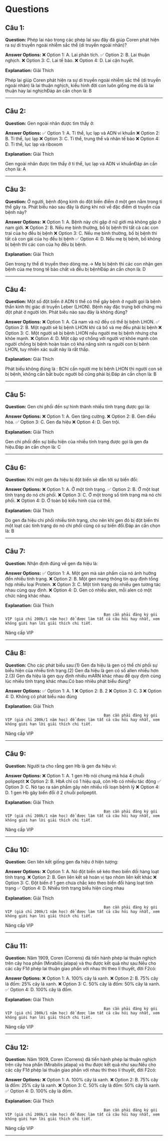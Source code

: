 # Questions

## Câu 1:

**Question:** Phép lai nào trong các phép lai sau đây đã giúp Coren phát hiện ra sự di truyền ngoài nhiễm sắc thể (di truyền ngoài nhân)?

**Answer Options:**
❌ Option 1: A. Lai phân tích.
✅ Option 2: B. Lai thuận nghịch.
❌ Option 3: C. Lai tế bào.
❌ Option 4: D. Lai cận huyết.

**Explanation:** Giải Thích


Phép lai giúp Coren phát hiện ra sự di truyền ngoài nhiễm sắc thể (di truyền ngoài nhân) là lai thuận nghịch, kiểu hình đời con luôn giống mẹ dù là lai thuận hay lai nghịchĐáp án cần chọn là: B

---

## Câu 2:

**Question:** Gen ngoài nhân được tìm thấy ở:

**Answer Options:**
✅ Option 1: A. Ti thể, lục lạp và ADN vi khuẩn
❌ Option 2: B. Ti thể, lục lạp
❌ Option 3: C. Ti thể, trung thể và nhân tế bào
❌ Option 4: D. Ti thể, lục lạp và riboxom

**Explanation:** Giải Thích


Gen ngoài nhân được tìm thấy ở ti thể, lục lạp và ADN vi khuẩnĐáp án cần chọn là: A

---

## Câu 3:

**Question:** Ở người, bệnh động kinh do đột biến điểm ở một gen nằm trong ti thể gây ra. Phát biểu nào sau đây là đúng khi nói về đặc điểm di truyền của bệnh này?

**Answer Options:**
❌ Option 1: A. Bệnh này chỉ gặp ở nữ giới mà không gặp ở nam giới.
❌ Option 2: B. Nếu mẹ bình thường, bố bị bệnh thì tất cả các con trai của họ đều bị bệnh
❌ Option 3: C. Nếu mẹ bình thường, bố bị bệnh thì tất cả con gái của họ đều bị bệnh
✅ Option 4: D. Nếu mẹ bị bệnh, bố không bị bệnh thì các con của họ đều bị bệnh.

**Explanation:** Giải Thích


Gen trong ty thể di truyền theo dòng mẹ.→ Mẹ bị bệnh thì các con nhận gen bệnh của mẹ trong tế bào chất và đều bị bệnhĐáp án cần chọn là: D

---

## Câu 4:

**Question:** Một số đột biến ở ADN ti thể có thể gây bệnh ở người gọi là bệnh thần kinh thị giác di truyền Leber (LHON). Bệnh này đặc trưng bởi chứng mù đột phát ở người lớn. Phát biểu nào sau đây là không đúng?

**Answer Options:**
❌ Option 1: A. Cả nam và nữ đều có thể bị bệnh LHON.
✅ Option 2: B. Một người sẽ bị bệnh LHON khi cả bố và mẹ đều phải bị bệnh
❌ Option 3: C. Một người sẽ bị bệnh LHON nếu người mẹ bị bệnh nhưng cha khỏe mạnh.
❌ Option 4: D. Một cặp vợ chồng với người vợ khỏe mạnh còn người chồng bị bệnh hoàn toàn có khả năng sinh ra người con bị bênh LHON, tuy nhiên xác suất này là rất thấp.

**Explanation:** Giải Thích


Phát biểu không đúng là : BChỉ cần người mẹ bị bệnh LHON thì người con sẽ bị bệnh, không cần bắt buộc người bố cũng phải bị.Đáp án cần chọn là: B

---

## Câu 5:

**Question:** Gen chi phối đến sự hình thành nhiều tính trạng được gọi là:

**Answer Options:**
❌ Option 1: A. Gen tăng cường.
❌ Option 2: B. Gen điều hòa.
✅ Option 3: C. Gen đa hiệu
❌ Option 4: D. Gen trội.

**Explanation:** Giải Thích


Gen chi phối đến sự biểu hiện của nhiều tính trạng được gọi là gen đa hiệu.Đáp án cần chọn là: C

---

## Câu 6:

**Question:** Khi một gen đa hiệu bị đột biến sẽ dẫn tới sự biến đổi:

**Answer Options:**
❌ Option 1: A. Ở một tính trạng.
✅ Option 2: B. Ở một loạt tính trạng do nó chi phối.
❌ Option 3: C. Ở một trong số tính trạng mà nó chi phối.
❌ Option 4: D. Ở toàn bộ kiểu hình của cơ thể.

**Explanation:** Giải Thích


Do gen đa hiệu chi phối nhiều tính trạng, cho nên khi gen đó bị đột biến thì một loạt các tính trạng do nó chi phối cũng có sự biến đổi.Đáp án cần chọn là: B

---

## Câu 7:

**Question:** Nhận định đúng về gen đa hiệu là:

**Answer Options:**
✅ Option 1: A. Một gen mà sản phẩm của nó ảnh hưởng đến nhiều tính trạng.
❌ Option 2: B. Một gen mang thông tin quy định tổng hợp nhiều loại Protein.
❌ Option 3: C. Một tính trạng do nhiều gen tương tác nhau cùng quy định.
❌ Option 4: D. Gen có nhiều alen, mỗi alen có một chức năng khác nhau.

**Explanation:** Giải Thích




                                                Bạn cần phải đăng ký gói VIP (giá chỉ 200k/1 năm học) để được làm tất cả câu hỏi hay nhất, xem không giới hạn lời giải thích chi tiết.
                                            

Nâng cấp VIP

---

## Câu 8:

**Question:** Cho các phát biểu sau:(1) Gen đa hiệu là gen có thể chi phối sự biểu hiện của nhiều tính trạng.(2) Gen đa hiệu là gen có số allen nhiều hơn 2.(3) Gen đa hiệu là gen quy định nhiều mARN khác nhau để quy định cùng lúc nhiều tính trạng khác nhau.Có bao nhiêu phát biểu đúng?

**Answer Options:**
✅ Option 1: A. 1
❌ Option 2: B. 2
❌ Option 3: C. 3
❌ Option 4: D. Không có phát biểu nào đúng

**Explanation:** Giải Thích




                                                Bạn cần phải đăng ký gói VIP (giá chỉ 200k/1 năm học) để được làm tất cả câu hỏi hay nhất, xem không giới hạn lời giải thích chi tiết.
                                            

Nâng cấp VIP

---

## Câu 9:

**Question:** Người ta cho rằng gen Hb là gen đa hiệu vì:

**Answer Options:**
❌ Option 1: A. 1 gen Hb nói chung mã hóa 4 chuỗi polipeptit
❌ Option 2: B. HbA chỉ có 1 hiệu quả, còn Hb có nhiều tác động
✅ Option 3: C. Nó tạo ra sản phẩm gây nên nhiều rối loạn bệnh lý
❌ Option 4: D. 1 gen Hb gây biến đổi ở 2 chuỗi polipeptit.

**Explanation:** Giải Thích




                                                Bạn cần phải đăng ký gói VIP (giá chỉ 200k/1 năm học) để được làm tất cả câu hỏi hay nhất, xem không giới hạn lời giải thích chi tiết.
                                            

Nâng cấp VIP

---

## Câu 10:

**Question:** Gen liên kết giống gen đa hiệu ở hiện tượng:

**Answer Options:**
❌ Option 1: A. Nó đột biến sẽ kéo theo biến đối hàng loạt tính trạng.
❌ Option 2: B. Gen liên kết sẽ hoán vị tạo nhóm liên kết khác
❌ Option 3: C. Đột biến ở 1 gen chưa chắc kéo theo biến đổi hàng loạt tính trạng
✅ Option 4: D. Nhiều tính trạng biểu hiện cùng nhau

**Explanation:** Giải Thích




                                                Bạn cần phải đăng ký gói VIP (giá chỉ 200k/1 năm học) để được làm tất cả câu hỏi hay nhất, xem không giới hạn lời giải thích chi tiết.
                                            

Nâng cấp VIP

---

## Câu 11:

**Question:** Năm 1909, Coren (Correns) đã tiến hành phép lai thuận nghịch trên cây hoa phấn (Mirabilis jalapa) và thu được kết quả như sau:Nếu cho các cây F1ở phép lai thuận giao phấn với nhau thì theo lí thuyết, đời F2có:

**Answer Options:**
❌ Option 1: A. 100% cây lá xanh.
❌ Option 2: B. 75% cây lá đốm: 25% cây lá xanh.
❌ Option 3: C. 50% cây lá đốm: 50% cây lá xanh.
✅ Option 4: D. 100% cây lá đốm.

**Explanation:** Giải Thích




                                                Bạn cần phải đăng ký gói VIP (giá chỉ 200k/1 năm học) để được làm tất cả câu hỏi hay nhất, xem không giới hạn lời giải thích chi tiết.
                                            

Nâng cấp VIP

---

## Câu 12:

**Question:** Năm 1909, Coren (Correns) đã tiến hành phép lai thuận nghịch trên cây hoa phấn (Mirabilis jalapa) và thu được kết quả như sau:Nếu cho các cây F1ở phép lai thuận giao phấn với nhau thì theo lí thuyết, đời F2có:

**Answer Options:**
❌ Option 1: A. 100% cây lá xanh.
❌ Option 2: B. 75% cây lá đốm: 25% cây lá xanh.
❌ Option 3: C. 50% cây lá đốm: 50% cây lá xanh.
✅ Option 4: D. 100% cây lá đốm.

**Explanation:** Giải Thích




                                                Bạn cần phải đăng ký gói VIP (giá chỉ 200k/1 năm học) để được làm tất cả câu hỏi hay nhất, xem không giới hạn lời giải thích chi tiết.
                                            

Nâng cấp VIP

---

